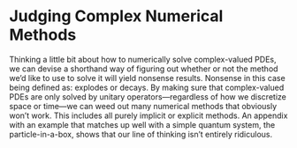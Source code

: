 # Judging Complex Numerical Methods
Thinking a little bit about how to numerically solve complex-valued PDEs, we can devise a shorthand way of figuring out whether or not the method we’d like to use to solve it will yield nonsense results. Nonsense in this case being defined as: explodes or decays. By making sure that complex-valued PDEs are only solved by unitary operators—regardless of how we discretize space or time—we can weed out many numerical methods that obviously won’t work. This includes all purely implicit or explicit methods. An appendix with an example that matches up well with a simple quantum system, the particle-in-a-box, shows that our line of thinking isn’t entirely ridiculous.
